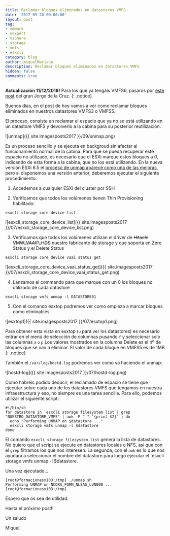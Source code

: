 ```yaml
---
title: Reclamar bloques eliminados en datastores VMFS
date: '2017-09-20 00:00:00'
layout: post
tag:
- vmware
- vexpert
- vsphere
- storage
- vmfs
- esxcli
category: blog
author: miquelMariano
description: Reclamar bloques eliminados en datastores VMFS
hidden: false
comments: true
---
```


**Actualización 11/12/2018!** Para los que ya tengáis VMFS6, pasaros por [este post](https://www.jorgedelacruz.es/2018/12/10/vmware-vistazo-rapido-a-unmap-y-novedades-en-vsphere-6-7-reclamando-espacio-vacio-en-disco/) del gran Jorge de la Cruz.
{: .notice}

Buenos días, en el post de hoy vamos a ver como reclamar bloques eliminados en nuestros datastores VMFS3 o VMFS5.

El proceso, consiste en reclamar el espacio que ya no se está utilizando en un datastore VMFS y devolverlo a la cabina para su posterior reutilización.

![unmap]({{ site.imagesposts2017 }}/09/unmap.png)

Es un proceso sencillo y se ejecuta en backgroud sin afectar al funcionamiento normal de la cabina. Para que se pueda recuperar este espacio no utilizado, es necesario que el ESXi marque estos bloques a 0, indicando de esta forma a la cabina, que no los está utilizando. En la nueva versión ESXi 6.5 el [proceso de unmap aparece como una de las mejoras](https://www.vmware.com/content/dam/digitalmarketing/vmware/en/pdf/whitepaper/vsphere/vmw-white-paper-vsphr-whats-new-6-5.pdf), pero si disponemos una versión anterior, deberemos ejecutar el siguiente procedimiento:

1) Accedemos a cualquier ESXi del clúster por SSH

2) Verificamos que todos los volúmenes tienen Thin Provisioning habilitado:

```
esxcli storage core device list
```

![esxcli_storage_core_device_list]({{ site.imagesposts2017 }}/07/esxcli_storage_core_device_list.png)

3) Verificamos que todos los volúmenes utilizan el driver de ~~Hitachi VMW_VAAIP_HDS~~ nuestro fabricante de storage y que soporta en Zero Status y el Delete Status

```
esxcli storage core device vaai status get
```

![esxcli_storage_core_device_vaai_status_get]({{ site.imagesposts2017 }}/07/esxcli_storage_core_device_vaai_status_get.png)

4) Lanzamos el commando para que marque con un 0 los bloques no utilizado de cada datastore

```
esxcli storage vmfs unmap -l DATASTORE01
```

5) Con el comando esxtop podremos ver como empieza a marcar bloques como eliminables

![esxtop1]({{ site.imagesposts2017 }}/07/esxtop1.png)

Para obtener esta vista en esxtop (`u` para ver los datastores) es necesario entrar en el menú de selección de columnas pusando `f` y seleccionar  solo las columnas `a` `o` `p`
Los valores mostrados en la columna Delete es el nº de bloques que se van a eliminar. El valor de cada bloque en VMFS5 es de 1MB
{: .notice}

También el `/var/log/hostd.log` podremos ver como va haciendo el unmap:

![hostd-log]({{ site.imagesposts2017 }}/07/hostd-log.png)

Como habréis podido deducir, el reclamado de espacio se tiene que ejecutar sobre cada uno de los datastores VMFS que tengamos en nuestra infraestructura y eso, no siempre es una tarea sencilla. Para ello, podemos utilizar el siguiente script:

```ssh
#!/bin/sh
for datastore in `esxcli storage filesystem list | grep "NUESTRO_DATASTORE_VMFS" | awk -F " " '{print $2}'`; do
  echo "Performing UNMAP on $datastore ..."
  esxcli storage vmfs unmap -l $datastore
done
```

El comando `esxcli storage filesystem list` genera la lista de datastores. No quiero que el script se ejecute en datastores locales o NFS, así que con el `grep` filtramos los que nos interesen. La segunda, con el `awk` es lo que nos ayudará a seleccionar el nombre del datastore para luego ejecutar el `esxcli storage vmfs unmap -l $datastore. 

Una vez ejecutado... 

```ssh
[root@formacionesxi03:/tmp] ./unmap.sh
Performing UNMAP on NCORA_FORM_NLSAS_LUN000 ...
[root@formacionesxi03:/tmp]
```

Espero que os sea de utilidad.

Hasta el próximo post!!

 
Un saludo

Miquel.